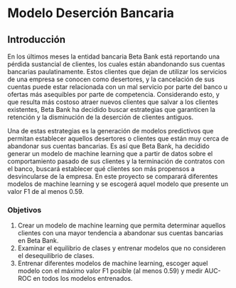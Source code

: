 # Modelo Deserción Bancaria

## Introducción

En los últimos meses la entidad bancaria Beta Bank está reportando una pérdida sustancial de clientes, los cuales están abandonando sus cuentas bancarias paulatinamente. Estos clientes que dejan de utilizar los servicios de una empresa se conocen como desertores, y la cancelación de sus cuentas puede estar relacionada con un mal servicio por parte del banco u ofertas más asequibles por parte de competencia. Considerando esto, y que resulta más costoso atraer nuevos clientes que salvar a los clientes existentes, Beta Bank ha decidido buscar estrategias que garanticen la retención y la disminución de la deserción de clientes antiguos.

Una de estas estrategias es la generación de modelos predictivos que permitan establecer aquellos desertores o clientes que están muy cerca de abandonar sus cuentas bancarias. Es así que Beta Bank, ha decidido generar un modelo de machine learning que a partir de datos sobre el comportamiento pasado de sus clientes y la terminación de contratos con el banco, buscará establecer qué clientes son más propensos a desvincularse de la empresa. En este proyecto se comparará diferentes modelos de machine learning y se escogerá aquel modelo que presente un valor F1 de al menos 0.59.

### Objetivos

1. Crear un modelo de machine learning que permita determinar aquellos clientes con una mayor tendencia a abandonar sus cuentas bancarias en Beta Bank. 
2. Examinar el equilibrio de clases y entrenar modelos que no consideren el desequilibrio de clases. 
3. Entrenar diferentes modelos de machine learning, escoger aquel modelo con el máximo valor F1 posible (al menos 0.59) y medir AUC-ROC en todos los modelos entrenados. 
